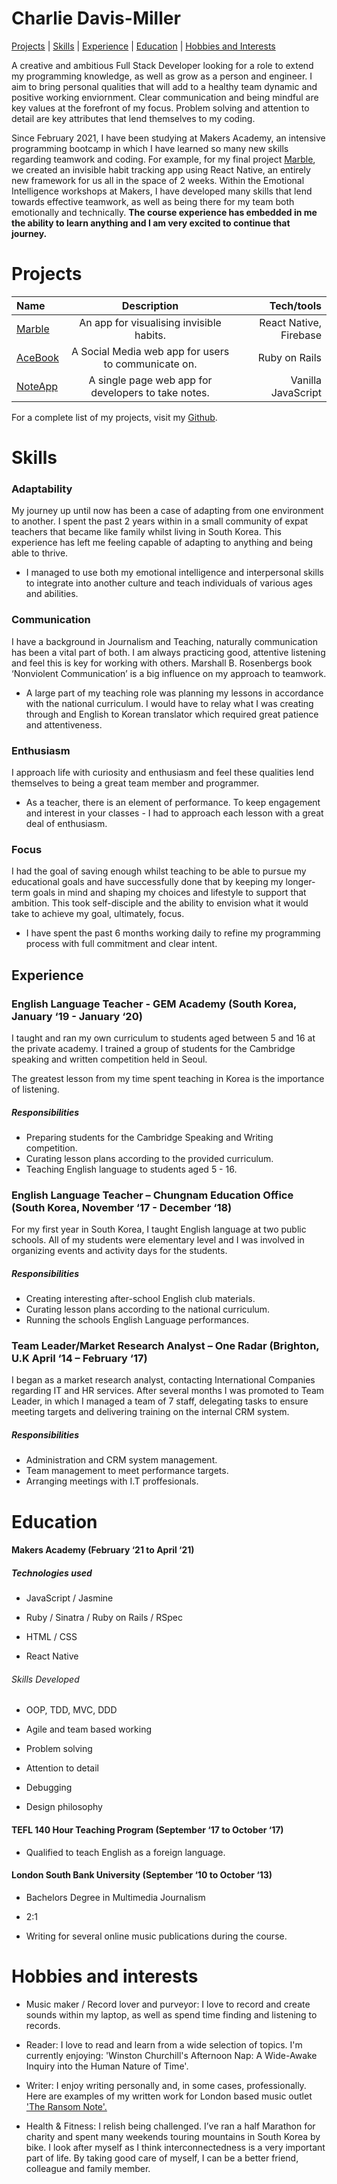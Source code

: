 # Charlie Davis-Miller 

[Projects](#projects) | [Skills](#skills) | [Experience](#experience) | [Education](#education) | [Hobbies and Interests](#hobbies-and-interests)

A creative and ambitious Full Stack Developer looking for a role to extend my programming knowledge, as well as grow as a person and engineer.
I aim to bring personal qualities that will add to a healthy team dynamic and positive working enviornment. Clear communication and being mindful are key values at the forefront of my focus. Problem solving and attention to detail are key attributes that lend themselves to my coding. 

Since February 2021, I have been studying at Makers Academy, an intensive programming bootcamp in which I have learned so many new skills regarding teamwork and coding. For example, for my final project [Marble](https://github.com/charlierdm/Marble), we created an invisible habit tracking app using React Native, an entirely new framework for us all in the space of 2 weeks. Within the Emotional Intelligence workshops at Makers, I have developed many skills that lend towards effective teamwork, as well as being there for my team both emotionally and technically. <strong>The course experience has embedded in me the ability to learn anything and I am very excited to continue that journey.</strong>
 

# Projects

 | Name     | Description | Tech/tools     |
| :---        |    :----:   |          ---: |
| [Marble](https://github.com/charlierdm/Marble)       | An app for visualising invisible habits.  | React Native, Firebase |
| [AceBook](https://github.com/charlierdm/Acebook)   | A Social Media web app for users to communicate on.    | Ruby on Rails       |
| [NoteApp](https://github.com/charlierdm/noteApp)   | A single page web app for developers to take notes.    | Vanilla JavaScript  |

For a complete list of my projects, visit my [Github](https://github.com/charlierdm).


# Skills 

  

### Adaptability 

My journey up until now has been a case of adapting from one environment to another. I spent the past 2 years within in a small community of expat teachers that became like family whilst living in South Korea. This experience has left me feeling capable of adapting to anything and being able to thrive.  

* I managed to use both my emotional intelligence and interpersonal skills to integrate into another culture and teach individuals of various ages and abilities. 

### Communication 

I have a background in Journalism and Teaching, naturally communication has been a vital part of both. I am always practicing good, attentive listening and feel this is key for working with others. Marshall B. Rosenbergs book ‘Nonviolent Communication’ is a big influence on my approach to teamwork. 

* A large part of my teaching role was planning my lessons in accordance with the national curriculum. I would have to relay what I was creating through and English to Korean translator which required great patience and attentiveness.

### Enthusiasm 

I approach life with curiosity and enthusiasm and feel these qualities lend themselves to being a great team member and programmer.

* As a teacher, there is an element of performance. To keep engagement and interest in your classes - I had to approach each lesson with a great deal of enthusiasm. 

### Focus 

I had the goal of saving enough whilst teaching to be able to pursue my educational goals and have successfully done that by keeping my longer-term goals in mind and shaping my choices and lifestyle to support that ambition. This took self-disciple and the ability to envision what it would take to achieve my goal, ultimately, focus.

* I have spent the past 6 months working daily to refine my programming process with full commitment and clear intent. 
  
## Experience 

  

### English Language Teacher - GEM Academy (South Korea, January ‘19 - January ‘20)   

I taught and ran my own curriculum to students aged between 5 and 16 at the private academy. I trained a group of students for the Cambridge speaking and written competition held in Seoul.  

The greatest lesson from my time spent teaching in Korea is the importance of listening. 

##### Responsibilities

* Preparing students for the Cambridge Speaking and Writing competition.
* Curating lesson plans according to the provided curriculum. 
* Teaching English language to students aged 5 - 16.


### English Language Teacher – Chungnam Education Office (South Korea, November ‘17 - December ‘18)   

For my first year in South Korea, I taught English language at two public schools. All of my students were elementary level and I was involved in organizing events and activity days for the students. 

##### Responsibilities

* Creating interesting after-school English club materials.
* Curating lesson plans according to the national curriculum. 
* Running the schools English Language performances.

### Team Leader/Market Research Analyst – One Radar (Brighton, U.K April ‘14 – February ‘17) 

 

I began as a market research analyst, contacting International Companies regarding IT and HR services. After several months I was promoted to Team Leader, in which I managed a team of 7 staff, delegating tasks to ensure meeting targets and delivering training on the internal CRM system.  

##### Responsibilities

* Administration and CRM system management. 
* Team management to meet performance targets.
* Arranging meetings with I.T proffesionals.
  

# Education 

  

#### Makers Academy (February ‘21 to April ‘21) 

  
##### Technologies used

* JavaScript / Jasmine

* Ruby / Sinatra / Ruby on Rails / RSpec

* HTML / CSS

* React Native

###### Skills Developed 

* OOP, TDD, MVC, DDD 

* Agile and team based working

* Problem solving

* Attention to detail

* Debugging

* Design philosophy


 

#### TEFL 140 Hour Teaching Program (September ‘17 to October ‘17) 

 

- Qualified to teach English as a foreign language.  

 

#### London South Bank University (September ‘10 to October ‘13) 

  

- Bachelors Degree in Multimedia Journalism 

- 2:1  

- Writing for several online music publications during the course. 

 

  

# Hobbies and interests

  

- Music maker / Record lover and purveyor:  I love to record and create sounds within my laptop, as well as spend time finding and listening to records.  

 

- Reader:  I love to read and learn from a wide selection of topics. I'm currently enjoying: 'Winston Churchill's Afternoon Nap: A Wide-Awake Inquiry into the Human Nature of Time'.  

 

- Writer: I enjoy writing personally and, in some cases, professionally. Here are examples of my written work for London based music outlet ['The Ransom Note'.](https://www.theransomnote.com/author/charlie-davis-miller/) 

 

- Health & Fitness: I relish being challenged. I’ve ran a half Marathon for charity and spent many weekends touring mountains in South Korea by bike. I look after myself as I think interconnectedness is a very important part of life. By taking good care of myself, I can be a better friend, colleague and family member. 
